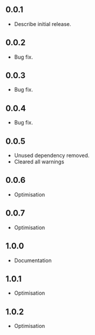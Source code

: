 ## 0.0.1

* Describe initial release.

## 0.0.2

* Bug fix.

## 0.0.3

* Bug fix.

## 0.0.4

* Bug fix.

## 0.0.5

* Unused dependency removed.
* Cleared all warnings

## 0.0.6

* Optimisation

## 0.0.7

* Optimisation

## 1.0.0

* Documentation

## 1.0.1

* Optimisation

## 1.0.2

* Optimisation